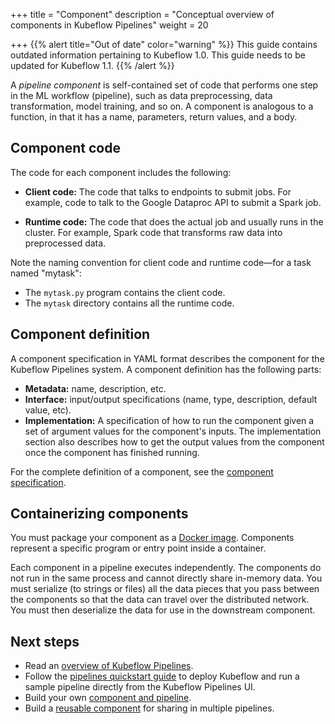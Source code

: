 +++
title = "Component"
description = "Conceptual overview of components in Kubeflow Pipelines"
weight = 20
                    
+++
{{% alert title="Out of date" color="warning" %}}
This guide contains outdated information pertaining to Kubeflow 1.0. This guide
needs to be updated for Kubeflow 1.1.
{{% /alert %}}

A *pipeline component* is self-contained set of code that performs one step in
the ML workflow (pipeline), such as data preprocessing, data transformation,
model training, and so on. A component is analogous to a function, in that it
has a name, parameters, return values, and a body.

## Component code

The code for each component includes the following:

* **Client code:** The code that talks to endpoints to submit jobs. For example, 
  code to talk to the Google Dataproc API to submit a Spark job.

* **Runtime code:** The code that does the actual job and usually runs in the 
  cluster. For example, Spark code that transforms raw data into preprocessed 
  data.

Note the naming convention for client code and runtime code&mdash;for a task 
named "mytask":

* The `mytask.py` program contains the client code.
* The `mytask` directory contains all the runtime code.

## Component definition

A component specification in YAML format describes the component for the
Kubeflow Pipelines system. A component definition has the following parts:

* **Metadata:** name, description, etc.
* **Interface:** input/output specifications (name, type, description, default 
  value, etc).
* **Implementation:** A specification of how to run the component given a 
  set of argument values for the component's inputs. The implementation section 
  also describes how to get the output values from the component once the
  component has finished running.

For the complete definition of a component, see the
[component specification](/docs/pipelines/reference/component-spec/).

## Containerizing components

You must package your component as a 
[Docker image](https://docs.docker.com/get-started/). Components represent a 
specific program or entry point inside a container.

Each component in a pipeline executes independently. The components do not run
in the same process and cannot directly share in-memory data. You must serialize
(to strings or files) all the data pieces that you pass between the components
so that the data can travel over the distributed network. You must then
deserialize the data for use in the downstream component.

## Next steps

* Read an [overview of Kubeflow Pipelines](/docs/pipelines/pipelines-overview/).
* Follow the [pipelines quickstart guide](/docs/pipelines/pipelines-quickstart/) 
  to deploy Kubeflow and run a sample pipeline directly from the Kubeflow 
  Pipelines UI.
* Build your own 
  [component and pipeline](/docs/pipelines/building-pipelines/pipelines-sdk/build-component/).
* Build a [reusable component](/docs/pipelines/building-pipelines/pipelines-sdk/component-development/) for
  sharing in multiple pipelines.